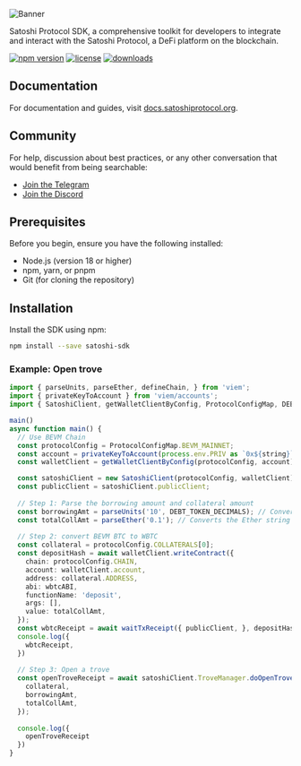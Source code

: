 ![Banner](https://i.imgur.com/QhKQ20H.png)

Satoshi Protocol SDK, a comprehensive toolkit for developers to integrate and interact with the Satoshi Protocol, a DeFi platform on the blockchain.

[![npm version](https://img.shields.io/npm/v/your-package.svg?color=%23DFE2E4)](https://www.npmjs.com/package/satoshi-sdk)
[![license](https://img.shields.io/github/license/your-username/your-repository.svg?color=%23DFE2E4)](https://github.com/your-username/your-repository/blob/main/LICENSE)
[![downloads](https://img.shields.io/npm/dm/your-package.svg?color=%23DFE2E4)](https://www.npmjs.com/package/satoshi-sdk)

## Documentation

For documentation and guides, visit [docs.satoshiprotocol.org](https://docs.satoshiprotocol.org/sdk/introduction).

## Community

For help, discussion about best practices, or any other conversation that would benefit from being searchable:
- [Join the Telegram](https://t.me/satoshi_sat)
- [Join the Discord](https://discord.gg/CakRgSnPVS)


## Prerequisites

Before you begin, ensure you have the following installed:
- Node.js (version 18 or higher)
- npm, yarn, or pnpm
- Git (for cloning the repository)

## Installation

Install the SDK using npm:

```bash
npm install --save satoshi-sdk
```

### Example: Open trove
```typescript
import { parseUnits, parseEther, defineChain, } from 'viem';
import { privateKeyToAccount } from 'viem/accounts';
import { SatoshiClient, getWalletClientByConfig, ProtocolConfigMap, DEBT_TOKEN_DECIMALS, wbtcABI, waitTxReceipt } from 'satoshi-sdk';

main()
async function main() {
  // Use BEVM Chain
  const protocolConfig = ProtocolConfigMap.BEVM_MAINNET;
  const account = privateKeyToAccount(process.env.PRIV as `0x${string}`);
  const walletClient = getWalletClientByConfig(protocolConfig, account);

  const satoshiClient = new SatoshiClient(protocolConfig, walletClient);
  const publicClient = satoshiClient.publicClient;
  
  // Step 1: Parse the borrowing amount and collateral amount
  const borrowingAmt = parseUnits('10', DEBT_TOKEN_DECIMALS); // Converts the string '10' into a BigNumber using the specified number of decimals
  const totalCollAmt = parseEther('0.1'); // Converts the Ether string '0.1' to its Wei equivalent as a BigNumber
  
  // Step 2: convert BEVM BTC to WBTC
  const collateral = protocolConfig.COLLATERALS[0];
  const depositHash = await walletClient.writeContract({
    chain: protocolConfig.CHAIN,
    account: walletClient.account,
    address: collateral.ADDRESS,
    abi: wbtcABI,
    functionName: 'deposit',
    args: [],
    value: totalCollAmt,
  });
  const wbtcReceipt = await waitTxReceipt({ publicClient, }, depositHash); // Wait for the transaction to be confirmed
  console.log({
    wbtcReceipt,
  })
  
  // Step 3: Open a trove
  const openTroveReceipt = await satoshiClient.TroveManager.doOpenTrove({
    collateral,
    borrowingAmt,
    totalCollAmt,
  });
  
  console.log({
    openTroveReceipt
  })
}

```